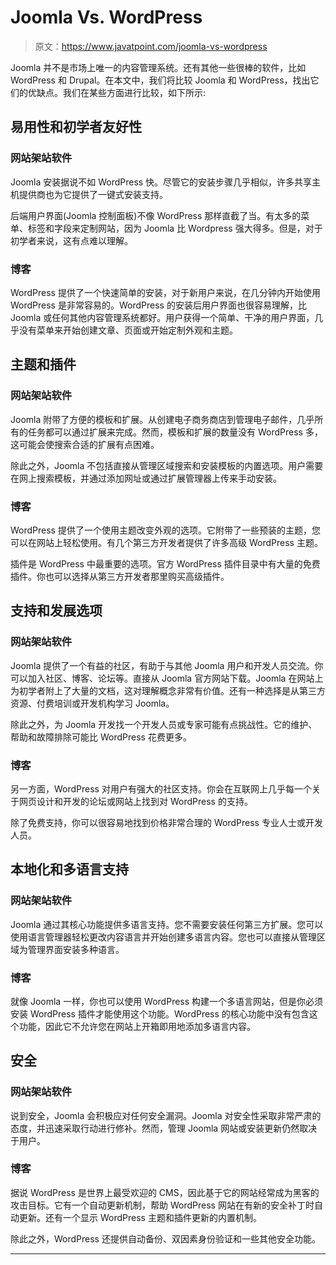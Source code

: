 # Joomla Vs. WordPress

> 原文：<https://www.javatpoint.com/joomla-vs-wordpress>

Joomla 并不是市场上唯一的内容管理系统。还有其他一些很棒的软件，比如 WordPress 和 Drupal。在本文中，我们将比较 Joomla 和 WordPress，找出它们的优缺点。我们在某些方面进行比较，如下所示:

## 易用性和初学者友好性

### 网站架站软件

Joomla 安装据说不如 WordPress 快。尽管它的安装步骤几乎相似，许多共享主机提供商也为它提供了一键式安装支持。

后端用户界面(Joomla 控制面板)不像 WordPress 那样直截了当。有太多的菜单、标签和字段来定制网站，因为 Joomla 比 Wordpress 强大得多。但是，对于初学者来说，这有点难以理解。

### 博客

WordPress 提供了一个快速简单的安装，对于新用户来说，在几分钟内开始使用 WordPress 是非常容易的。WordPress 的安装后用户界面也很容易理解，比 Joomla 或任何其他内容管理系统都好。用户获得一个简单、干净的用户界面，几乎没有菜单来开始创建文章、页面或开始定制外观和主题。

## 主题和插件

### 网站架站软件

Joomla 附带了方便的模板和扩展。从创建电子商务商店到管理电子邮件，几乎所有的任务都可以通过扩展来完成。然而，模板和扩展的数量没有 WordPress 多，这可能会使搜索合适的扩展有点困难。

除此之外，Joomla 不包括直接从管理区域搜索和安装模板的内置选项。用户需要在网上搜索模板，并通过添加网址或通过扩展管理器上传来手动安装。

### 博客

WordPress 提供了一个使用主题改变外观的选项。它附带了一些预装的主题，您可以在网站上轻松使用。有几个第三方开发者提供了许多高级 WordPress 主题。

插件是 WordPress 中最重要的选项。官方 WordPress 插件目录中有大量的免费插件。你也可以选择从第三方开发者那里购买高级插件。

## 支持和发展选项

### 网站架站软件

Joomla 提供了一个有益的社区，有助于与其他 Joomla 用户和开发人员交流。你可以加入社区、博客、论坛等。直接从 Joomla 官方网站下载。Joomla 在网站上为初学者附上了大量的文档，这对理解概念非常有价值。还有一种选择是从第三方资源、付费培训或开发机构学习 Joomla。

除此之外，为 Joomla 开发找一个开发人员或专家可能有点挑战性。它的维护、帮助和故障排除可能比 WordPress 花费更多。

### 博客

另一方面，WordPress 对用户有强大的社区支持。你会在互联网上几乎每一个关于网页设计和开发的论坛或网站上找到对 WordPress 的支持。

除了免费支持，你可以很容易地找到价格非常合理的 WordPress 专业人士或开发人员。

## 本地化和多语言支持

### 网站架站软件

Joomla 通过其核心功能提供多语言支持。您不需要安装任何第三方扩展。您可以使用语言管理器轻松更改内容语言并开始创建多语言内容。您也可以直接从管理区域为管理界面安装多种语言。

### 博客

就像 Joomla 一样，你也可以使用 WordPress 构建一个多语言网站，但是你必须安装 WordPress 插件才能使用这个功能。WordPress 的核心功能中没有包含这个功能，因此它不允许您在网站上开箱即用地添加多语言内容。

## 安全

### 网站架站软件

说到安全，Joomla 会积极应对任何安全漏洞。Joomla 对安全性采取非常严肃的态度，并迅速采取行动进行修补。然而，管理 Joomla 网站或安装更新仍然取决于用户。

### 博客

据说 WordPress 是世界上最受欢迎的 CMS，因此基于它的网站经常成为黑客的攻击目标。它有一个自动更新机制，帮助 WordPress 网站在有新的安全补丁时自动更新。还有一个显示 WordPress 主题和插件更新的内置机制。

除此之外，WordPress 还提供自动备份、双因素身份验证和一些其他安全功能。

* * *